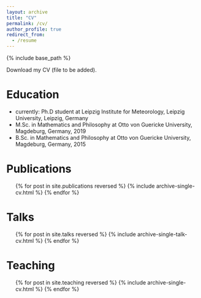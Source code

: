 ```yaml
---
layout: archive
title: "CV"
permalink: /cv/
author_profile: true
redirect_from:
  - /resume
---
```


{% include base_path %}

Download my CV (file to be added).

Education
======
* currently: Ph.D student at Leipzig Institute for Meteorology, Leipzig University, Leipzig, Germany
* M.Sc. in Mathematics and Philosophy at Otto von Guericke University, Magdeburg, Germany, 2019
* B.Sc. in Mathematics and Philosophy at Otto von Guericke University, Magdeburg, Germany, 2015

Publications
======
  <ul>{% for post in site.publications reversed %}
    {% include archive-single-cv.html %}
  {% endfor %}</ul>

Talks
======
  <ul>{% for post in site.talks reversed %}
    {% include archive-single-talk-cv.html  %}
  {% endfor %}</ul>

Teaching
======
  <ul>{% for post in site.teaching reversed %}
    {% include archive-single-cv.html %}
  {% endfor %}</ul>
